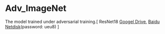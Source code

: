 # Adv_ImageNet

The model trained under adversarial training.[ ResNet18 [Googel Drive](https://drive.google.com/drive/folders/1x8hv9tI_X2Ocz_Ra3-BRKWUKGAqlDVWA?usp=sharing), [Baidu Netdisk](https://pan.baidu.com/s/1zPHmOgm3yrieypGC2o71ww)(password: ueu8) ]

